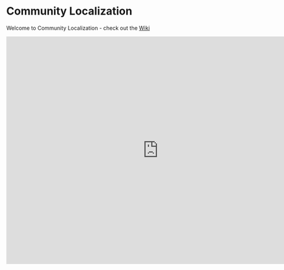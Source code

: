 # Community Localization

Welcome to Community Localization - check out the [Wiki](https://github.com/Microsoft/Localization/wiki) 

<p><iframe src="https://msit.powerbi.com/view?r=eyJrIjoiYjkwOWJhYTEtZGYxMC00NzRjLWI5ODktOWIwYWI2YjA3ZGM1IiwidCI6IjcyZjk4OGJmLTg2ZjEtNDFhZi05MWFiLTJkN2NkMDExZGI0NyIsImMiOjV9" width="800" height="600" frameborder="0" allowfullscreen="allowfullscreen"></iframe></p>
